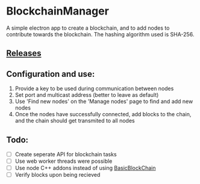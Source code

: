 # BlockchainManager
   A simple electron app to create a blockchain, and to add nodes to contribute towards the blockchain. The hashing algorithm used is SHA-256.

## [Releases](https://github.com/t348575/BlockchainManager/releases)

## Configuration and use:
  1) Provide a key to be used during communication between nodes
  2) Set port and multicast address (better to leave as default)
  3) Use 'Find new nodes' on the 'Manage nodes' page to find and add new nodes
  4) Once the nodes have successfully connected, add blocks to the chain, and the chain should get transmited to all nodes
## Todo:
 - [ ] Create seperate API for blockchain tasks
 - [ ] Use web worker threads were possible
 - [ ] Use node C++ addons instead of using [BasicBlockChain](https://github.com/t348575/BasicBlockChain)
 - [ ] Verify blocks upon being recieved
